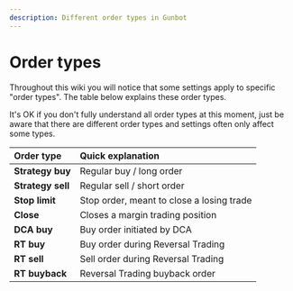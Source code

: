 ```yaml
---
description: Different order types in Gunbot
---
```


# Order types

Throughout this wiki you will notice that some settings apply to specific "order types". The table below explains these order types.

It's OK if you don't fully understand all order types at this moment, just be aware that there are different order types and settings often only affect some types.

| Order type | Quick explanation |
| :--- | :--- |
| **Strategy buy** | Regular buy / long order |
| **Strategy sell** | Regular sell / short order |
| **Stop limit** | Stop order, meant to close a losing trade |
| **Close** | Closes a margin trading position |
| **DCA buy** | Buy order initiated by DCA |
| **RT buy** | Buy order during Reversal Trading |
| **RT sell** | Sell order during Reversal Trading |
| **RT buyback** | Reversal Trading buyback order |

